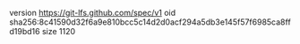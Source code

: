 version https://git-lfs.github.com/spec/v1
oid sha256:8c41590d32f6a9e810bcc5c14d2d0acf294a5db3e145f57f6985ca8ffd19bd16
size 1120
